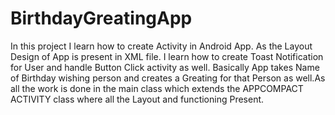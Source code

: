 # BirthdayGreatingApp
In this project I learn how to create Activity in Android App. As the Layout Design of App is present in XML file. I learn how to create Toast Notification for User and handle Button Click activity as well. Basically App takes Name of Birthday wishing person and creates a Greating for that Person as well.As all the work is done in the main class which extends the  APPCOMPACT ACTIVITY class where all the Layout and functioning Present. 
